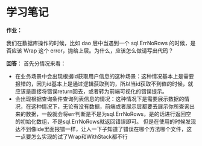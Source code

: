 # 学习笔记
**作业：**

我们在数据库操作的时候，比如 dao 层中当遇到一个 sql.ErrNoRows 的时候，是否应该 Wrap 这个 error，抛给上层。为什么，应该怎么做请写出代码？

**回答**： 首先分情况来看：

+ 在业务场景中会出现根据id获取用户信息的这种场景：这种情况基本上是需要报错的，因为id基本上是通过逻辑获取到的，所以当id获取不到值的时候，就应该是直接将错误return回去，或者转为前端可视化的错误提示。
+ 会出现根据查询条件查询列表信息的情况：这种情况下是需要展示数据的情况，在这种情况下，无论有没有数据，前端或者展示层都要去展示你所查询出来的数据，一般就会将err判断是不是为sql.ErrNoRows，是的话进行返回空的初始化数组，不是sql.ErrNoRows就返回错误即可。
  但是在使用的时候发现达不到像ide里面报错一样，让人一下子知道了错误在哪个方法哪个文件，这一点要怎么实现的试了Wrap和WithStack都不行